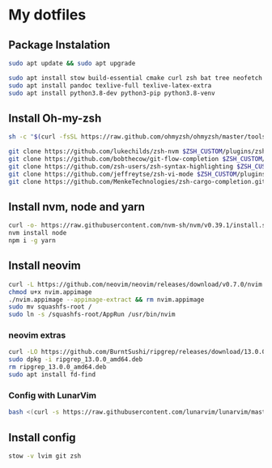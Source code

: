 # My dotfiles

## Package Instalation

```sh
sudo apt update && sudo apt upgrade
```

```sh
sudo apt install stow build-essential cmake curl zsh bat tree neofetch
sudo apt install pandoc texlive-full texlive-latex-extra
sudo apt install python3.8-dev python3-pip python3.8-venv
```

## Install Oh-my-zsh

```sh
sh -c "$(curl -fsSL https://raw.github.com/ohmyzsh/ohmyzsh/master/tools/install.sh)"
```

```sh
git clone https://github.com/lukechilds/zsh-nvm $ZSH_CUSTOM/plugins/zsh-nvm
git clone https://github.com/bobthecow/git-flow-completion $ZSH_CUSTOM/plugins/git-flow-completion
git clone https://github.com/zsh-users/zsh-syntax-highlighting $ZSH_CUSTOM/plugins/zsh-syntax-highlighting
git clone https://github.com/jeffreytse/zsh-vi-mode $ZSH_CUSTOM/plugins/zsh-vi-mode
git clone https://github.com/MenkeTechnologies/zsh-cargo-completion.git $ZSH_CUSTOM/plugins/zsh-cargo-completion
```

## Install nvm, node and yarn

```sh
curl -o- https://raw.githubusercontent.com/nvm-sh/nvm/v0.39.1/install.sh | bash
nvm install node
npm i -g yarn
```

## Install neovim

```sh
curl -L https://github.com/neovim/neovim/releases/download/v0.7.0/nvim.appimage > nvim.appimage
chmod u+x nvim.appimage
./nvim.appimage --appimage-extract && rm nvim.appimage
sudo mv squashfs-root /
sudo ln -s /squashfs-root/AppRun /usr/bin/nvim
```

### neovim extras

```sh
curl -LO https://github.com/BurntSushi/ripgrep/releases/download/13.0.0/ripgrep_13.0.0_amd64.deb
sudo dpkg -i ripgrep_13.0.0_amd64.deb
rm ripgrep_13.0.0_amd64.deb
sudo apt install fd-find
```

### Config with LunarVim

```sh
bash <(curl -s https://raw.githubusercontent.com/lunarvim/lunarvim/master/utils/installer/install.sh)
```

## Install config

```sh
stow -v lvim git zsh
```
